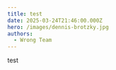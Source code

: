 ```yaml
---
title: test
date: 2025-03-24T21:46:00.000Z
hero: /images/dennis-brotzky.jpg
authors:
  - Wrong Team
---
```

test
